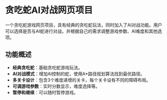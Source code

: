 # 贪吃蛇AI对战网页项目

一个贪吃蛇游戏网页项目，具有经典的贪吃蛇玩法，同时加入了AI对战功能。用户可以选择是否与AI蛇进行对战，并根据自己的需求调整游戏参数、AI难度和其他选项。

## 功能概述

- **经典贪吃蛇**：基础贪吃蛇游戏玩法。
- **AI对战模式**：增加AI控制的蛇，使用A*路径规划算法找到最优路径。
- **多关卡设计**：包含3个难度递增的关卡，每个关卡设有不同的障碍布局。
- **可调游戏参数**：实时分数显示，难度选择等。
- **暂停和继续**：可以随时暂停游戏。
